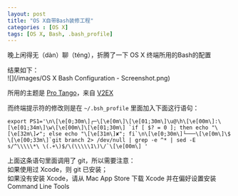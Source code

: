 ```yaml
---
layout: post
title: "OS X自带Bash装修工程"
categories : [OS X]
tags: [OS X, Bash, .bash_profile]
---
```


晚上闲得无（dàn）聊（téng），折腾了一下 OS X 终端所用的Bash的配置   
  
结果如下：  
![](/images/OS X Bash Configuration - Screenshot.png)  
  
所用的主题是 [Pro Tango](https://www.dropbox.com/s/tirgxm3id9ykq2i/Pro%20Tango.terminal)，来自 [V2EX](http://www.v2ex.com/t/91336) 
  
而终端提示符的修改则是在 `~/.bsh_profile` 里面加入下面这行语句：

	export PS1='\n\[\e[0;30m\]┌─\[\e[0m\]\[\e[01;30m\]\u@\h\[\e[00m\]:\[\e[01;34m\]\w\[\e[00m\]\[\e[01;30m\] `if [ $? = 0 ]; then echo "\[\e[32m\]✔"; else echo "\[\e[31m\]✘"; fi`\n\[\e[0;30m\]└───\[\e[0m\]\$ \[\e[00;33m\]`git branch 2> /dev/null | grep -e ^* | sed -E  s/^\\\\\*\ \(.+\)$/\(\\\\\1\)\/`\[\e[00m\] '
	
上面这条语句里面调用了 git，所以需要注意：  
如果使用过 Xcode，则 git 已安装；  
如果没有安装 Xcode，请从 Mac App Store 下载 Xcode 并在偏好设置安装 Command Line Tools
